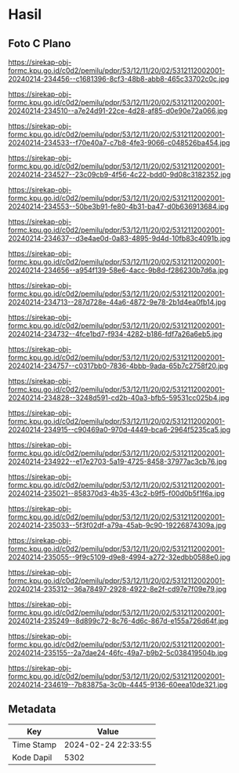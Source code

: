 # Hasil

## Foto C Plano

https://sirekap-obj-formc.kpu.go.id/c0d2/pemilu/pdpr/53/12/11/20/02/5312112002001-20240214-234456--c1681396-8cf3-48b8-abb8-465c33702c0c.jpg

https://sirekap-obj-formc.kpu.go.id/c0d2/pemilu/pdpr/53/12/11/20/02/5312112002001-20240214-234510--a7e24d91-22ce-4d28-af85-d0e90e72a066.jpg

https://sirekap-obj-formc.kpu.go.id/c0d2/pemilu/pdpr/53/12/11/20/02/5312112002001-20240214-234533--f70e40a7-c7b8-4fe3-9066-c048526ba454.jpg

https://sirekap-obj-formc.kpu.go.id/c0d2/pemilu/pdpr/53/12/11/20/02/5312112002001-20240214-234527--23c09cb9-4f56-4c22-bdd0-9d08c3182352.jpg

https://sirekap-obj-formc.kpu.go.id/c0d2/pemilu/pdpr/53/12/11/20/02/5312112002001-20240214-234553--50be3b91-fe80-4b31-ba47-d0b636913684.jpg

https://sirekap-obj-formc.kpu.go.id/c0d2/pemilu/pdpr/53/12/11/20/02/5312112002001-20240214-234637--d3e4ae0d-0a83-4895-9d4d-10fb83c4091b.jpg

https://sirekap-obj-formc.kpu.go.id/c0d2/pemilu/pdpr/53/12/11/20/02/5312112002001-20240214-234656--a954f139-58e6-4acc-9b8d-f286230b7d6a.jpg

https://sirekap-obj-formc.kpu.go.id/c0d2/pemilu/pdpr/53/12/11/20/02/5312112002001-20240214-234713--287d728e-44a6-4872-9e78-2b1d4ea0fb14.jpg

https://sirekap-obj-formc.kpu.go.id/c0d2/pemilu/pdpr/53/12/11/20/02/5312112002001-20240214-234732--4fce1bd7-f934-4282-b186-fdf7a26a6eb5.jpg

https://sirekap-obj-formc.kpu.go.id/c0d2/pemilu/pdpr/53/12/11/20/02/5312112002001-20240214-234757--c0317bb0-7836-4bbb-9ada-65b7c2758f20.jpg

https://sirekap-obj-formc.kpu.go.id/c0d2/pemilu/pdpr/53/12/11/20/02/5312112002001-20240214-234828--3248d591-cd2b-40a3-bfb5-59531cc025b4.jpg

https://sirekap-obj-formc.kpu.go.id/c0d2/pemilu/pdpr/53/12/11/20/02/5312112002001-20240214-234915--c90469a0-970d-4449-bca6-2964f5235ca5.jpg

https://sirekap-obj-formc.kpu.go.id/c0d2/pemilu/pdpr/53/12/11/20/02/5312112002001-20240214-234922--e17e2703-5a19-4725-8458-37977ac3cb76.jpg

https://sirekap-obj-formc.kpu.go.id/c0d2/pemilu/pdpr/53/12/11/20/02/5312112002001-20240214-235021--858370d3-4b35-43c2-b9f5-f00d0b5f1f6a.jpg

https://sirekap-obj-formc.kpu.go.id/c0d2/pemilu/pdpr/53/12/11/20/02/5312112002001-20240214-235033--5f3f02df-a79a-45ab-9c90-19226874309a.jpg

https://sirekap-obj-formc.kpu.go.id/c0d2/pemilu/pdpr/53/12/11/20/02/5312112002001-20240214-235055--9f9c5109-d9e8-4994-a272-32edbb0588e0.jpg

https://sirekap-obj-formc.kpu.go.id/c0d2/pemilu/pdpr/53/12/11/20/02/5312112002001-20240214-235312--36a78497-2928-4922-8e2f-cd97e7f09e79.jpg

https://sirekap-obj-formc.kpu.go.id/c0d2/pemilu/pdpr/53/12/11/20/02/5312112002001-20240214-235249--8d899c72-8c76-4d6c-867d-e155a726d64f.jpg

https://sirekap-obj-formc.kpu.go.id/c0d2/pemilu/pdpr/53/12/11/20/02/5312112002001-20240214-235155--2a7dae24-46fc-49a7-b9b2-5c038419504b.jpg

https://sirekap-obj-formc.kpu.go.id/c0d2/pemilu/pdpr/53/12/11/20/02/5312112002001-20240214-234619--7b83875a-3c0b-4445-9136-60eea10de321.jpg


## Metadata

| Key        | Value               |
| ---------- | ------------------- |
| Time Stamp | 2024-02-24 22:33:55 |
| Kode Dapil | 5302                |



